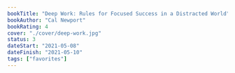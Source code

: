 ```yaml
---
bookTitle: "Deep Work: Rules for Focused Success in a Distracted World"
bookAuthor: "Cal Newport"
bookRating: 4
cover: "./cover/deep-work.jpg"
status: 3
dateStart: "2021-05-08"
dateFinish: "2021-05-10"
tags: ["favorites"]
---
```

